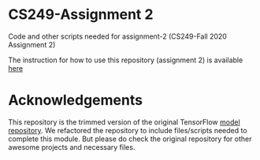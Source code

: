 # CS249-Assignment 2
Code and other scripts needed for assignment-2 (CS249-Fall 2020 Assignment 2)


The instruction for how to use this repository (assignment 2) is available [here](https://github.com/tinyMLx/Harvard_CS249_F20/tree/master/assignments/person_detection)

# Acknowledgements
This repository is the trimmed version of the original TensorFlow [model repository](https://github.com/tensorflow/models.git). We refactored the repository to include files/scripts needed to complete this module. But please do check the original repository for other awesome projects and necessary files.
